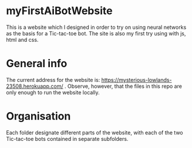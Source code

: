 # myFirstAiBotWebsite
This is a website which I designed in order to try on using neural networks as the basis for a Tic-tac-toe bot. The site is also my first try using with js, html and css.

# General info
The current address for the website is: https://mysterious-lowlands-23508.herokuapp.com/ .
Observe, however, that the files in this repo are only enough to run the website locally.

# Organisation
Each folder designate different parts of the website, with each of the two Tic-tac-toe bots contained in separate subfolders.

